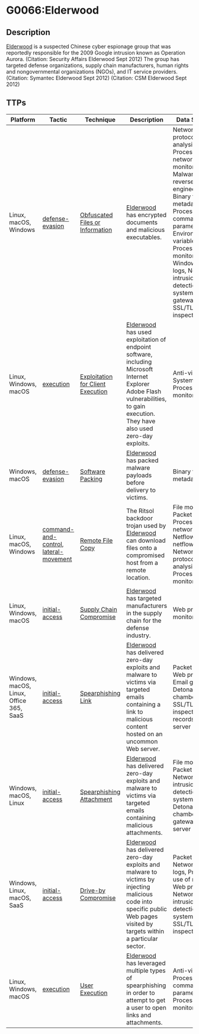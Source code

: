 # G0066:Elderwood

## Description

[Elderwood](https://attack.mitre.org/groups/G0066) is a suspected Chinese cyber espionage group that was reportedly responsible for the 2009 Google intrusion known as Operation Aurora. (Citation: Security Affairs Elderwood Sept 2012) The group has targeted defense organizations, supply chain manufacturers, human rights and nongovernmental organizations (NGOs), and IT service providers. (Citation: Symantec Elderwood Sept 2012) (Citation: CSM Elderwood Sept 2012)

## TTPs

|Platform|Tactic|Technique|Description|Data Sources|
|---|---|---|---|---|
|Linux, macOS, Windows|[defense-evasion](https://attack.mitre.org/tactics/defense-evasion/) |[Obfuscated Files or Information](https://attack.mitre.org/techniques/T1027/) |[Elderwood](https://attack.mitre.org/groups/G0066) has encrypted documents and malicious executables. |Network protocol analysis, Process use of network, File monitoring, Malware reverse engineering, Binary file metadata, Process command-line parameters, Environment variable, Process monitoring, Windows event logs, Network intrusion detection system, Email gateway, SSL/TLS inspection|
|Linux, Windows, macOS|[execution](https://attack.mitre.org/tactics/execution/) |[Exploitation for Client Execution](https://attack.mitre.org/techniques/T1203/) |[Elderwood](https://attack.mitre.org/groups/G0066) has used exploitation of endpoint software, including Microsoft Internet Explorer Adobe Flash vulnerabilities, to gain execution. They have also used zero-day exploits. |Anti-virus, System calls, Process monitoring|
|Windows, macOS|[defense-evasion](https://attack.mitre.org/tactics/defense-evasion/) |[Software Packing](https://attack.mitre.org/techniques/T1045/) |[Elderwood](https://attack.mitre.org/groups/G0066) has packed malware payloads before delivery to victims. |Binary file metadata|
|Linux, macOS, Windows|[command-and-control](https://attack.mitre.org/tactics/command-and-control/), [lateral-movement](https://attack.mitre.org/tactics/lateral-movement/) |[Remote File Copy](https://attack.mitre.org/techniques/T1105/) |The Ritsol backdoor trojan used by [Elderwood](https://attack.mitre.org/groups/G0066) can download files onto a compromised host from a remote location. |File monitoring, Packet capture, Process use of network, Netflow/Enclave netflow, Network protocol analysis, Process monitoring|
|Linux, Windows, macOS|[initial-access](https://attack.mitre.org/tactics/initial-access/) |[Supply Chain Compromise](https://attack.mitre.org/techniques/T1195/) |[Elderwood](https://attack.mitre.org/groups/G0066) has targeted manufacturers in the supply chain for the defense industry. |Web proxy, File monitoring|
|Windows, macOS, Linux, Office 365, SaaS|[initial-access](https://attack.mitre.org/tactics/initial-access/) |[Spearphishing Link](https://attack.mitre.org/techniques/T1192/) |[Elderwood](https://attack.mitre.org/groups/G0066) has delivered zero-day exploits and malware to victims via targeted emails containing a link to malicious content hosted on an uncommon Web server. |Packet capture, Web proxy, Email gateway, Detonation chamber, SSL/TLS inspection, DNS records, Mail server|
|Windows, macOS, Linux|[initial-access](https://attack.mitre.org/tactics/initial-access/) |[Spearphishing Attachment](https://attack.mitre.org/techniques/T1193/) |[Elderwood](https://attack.mitre.org/groups/G0066) has delivered zero-day exploits and malware to victims via targeted emails containing malicious attachments. |File monitoring, Packet capture, Network intrusion detection system, Detonation chamber, Email gateway, Mail server|
|Windows, Linux, macOS, SaaS|[initial-access](https://attack.mitre.org/tactics/initial-access/) |[Drive-by Compromise](https://attack.mitre.org/techniques/T1189/) |[Elderwood](https://attack.mitre.org/groups/G0066) has delivered zero-day exploits and malware to victims by injecting malicious code into specific public Web pages visited by targets within a particular sector. |Packet capture, Network device logs, Process use of network, Web proxy, Network intrusion detection system, SSL/TLS inspection|
|Linux, Windows, macOS|[execution](https://attack.mitre.org/tactics/execution/) |[User Execution](https://attack.mitre.org/techniques/T1204/) |[Elderwood](https://attack.mitre.org/groups/G0066) has leveraged multiple types of spearphishing in order to attempt to get a user to open links and attachments. |Anti-virus, Process command-line parameters, Process monitoring|

